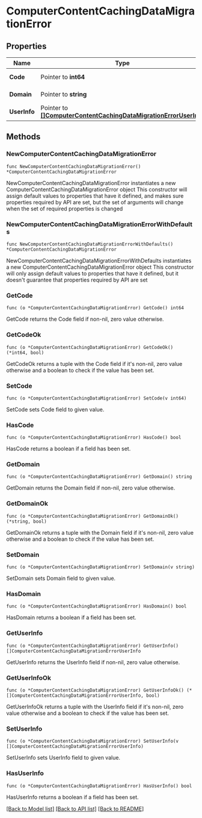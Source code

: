 # ComputerContentCachingDataMigrationError

## Properties

Name | Type | Description | Notes
------------ | ------------- | ------------- | -------------
**Code** | Pointer to **int64** |  | [optional] [readonly] 
**Domain** | Pointer to **string** |  | [optional] [readonly] 
**UserInfo** | Pointer to [**[]ComputerContentCachingDataMigrationErrorUserInfo**](ComputerContentCachingDataMigrationErrorUserInfo.md) |  | [optional] [readonly] 

## Methods

### NewComputerContentCachingDataMigrationError

`func NewComputerContentCachingDataMigrationError() *ComputerContentCachingDataMigrationError`

NewComputerContentCachingDataMigrationError instantiates a new ComputerContentCachingDataMigrationError object
This constructor will assign default values to properties that have it defined,
and makes sure properties required by API are set, but the set of arguments
will change when the set of required properties is changed

### NewComputerContentCachingDataMigrationErrorWithDefaults

`func NewComputerContentCachingDataMigrationErrorWithDefaults() *ComputerContentCachingDataMigrationError`

NewComputerContentCachingDataMigrationErrorWithDefaults instantiates a new ComputerContentCachingDataMigrationError object
This constructor will only assign default values to properties that have it defined,
but it doesn't guarantee that properties required by API are set

### GetCode

`func (o *ComputerContentCachingDataMigrationError) GetCode() int64`

GetCode returns the Code field if non-nil, zero value otherwise.

### GetCodeOk

`func (o *ComputerContentCachingDataMigrationError) GetCodeOk() (*int64, bool)`

GetCodeOk returns a tuple with the Code field if it's non-nil, zero value otherwise
and a boolean to check if the value has been set.

### SetCode

`func (o *ComputerContentCachingDataMigrationError) SetCode(v int64)`

SetCode sets Code field to given value.

### HasCode

`func (o *ComputerContentCachingDataMigrationError) HasCode() bool`

HasCode returns a boolean if a field has been set.

### GetDomain

`func (o *ComputerContentCachingDataMigrationError) GetDomain() string`

GetDomain returns the Domain field if non-nil, zero value otherwise.

### GetDomainOk

`func (o *ComputerContentCachingDataMigrationError) GetDomainOk() (*string, bool)`

GetDomainOk returns a tuple with the Domain field if it's non-nil, zero value otherwise
and a boolean to check if the value has been set.

### SetDomain

`func (o *ComputerContentCachingDataMigrationError) SetDomain(v string)`

SetDomain sets Domain field to given value.

### HasDomain

`func (o *ComputerContentCachingDataMigrationError) HasDomain() bool`

HasDomain returns a boolean if a field has been set.

### GetUserInfo

`func (o *ComputerContentCachingDataMigrationError) GetUserInfo() []ComputerContentCachingDataMigrationErrorUserInfo`

GetUserInfo returns the UserInfo field if non-nil, zero value otherwise.

### GetUserInfoOk

`func (o *ComputerContentCachingDataMigrationError) GetUserInfoOk() (*[]ComputerContentCachingDataMigrationErrorUserInfo, bool)`

GetUserInfoOk returns a tuple with the UserInfo field if it's non-nil, zero value otherwise
and a boolean to check if the value has been set.

### SetUserInfo

`func (o *ComputerContentCachingDataMigrationError) SetUserInfo(v []ComputerContentCachingDataMigrationErrorUserInfo)`

SetUserInfo sets UserInfo field to given value.

### HasUserInfo

`func (o *ComputerContentCachingDataMigrationError) HasUserInfo() bool`

HasUserInfo returns a boolean if a field has been set.


[[Back to Model list]](../README.md#documentation-for-models) [[Back to API list]](../README.md#documentation-for-api-endpoints) [[Back to README]](../README.md)


